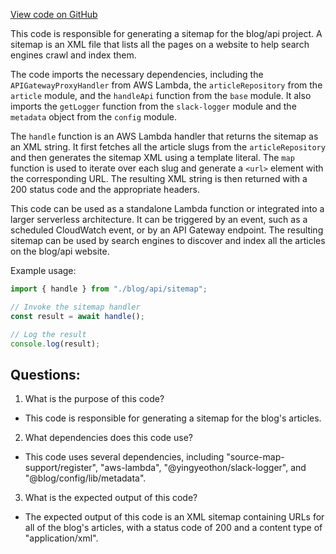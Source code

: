 [View code on GitHub](https://github.com/gaerongsalon/blog/src/handlers/getSitemap.ts)

This code is responsible for generating a sitemap for the blog/api project. A sitemap is an XML file that lists all the pages on a website to help search engines crawl and index them. 

The code imports the necessary dependencies, including the `APIGatewayProxyHandler` from AWS Lambda, the `articleRepository` from the `article` module, and the `handleApi` function from the `base` module. It also imports the `getLogger` function from the `slack-logger` module and the `metadata` object from the `config` module.

The `handle` function is an AWS Lambda handler that returns the sitemap as an XML string. It first fetches all the article slugs from the `articleRepository` and then generates the sitemap XML using a template literal. The `map` function is used to iterate over each slug and generate a `<url>` element with the corresponding URL. The resulting XML string is then returned with a 200 status code and the appropriate headers.

This code can be used as a standalone Lambda function or integrated into a larger serverless architecture. It can be triggered by an event, such as a scheduled CloudWatch event, or by an API Gateway endpoint. The resulting sitemap can be used by search engines to discover and index all the articles on the blog/api website. 

Example usage:

```javascript
import { handle } from "./blog/api/sitemap";

// Invoke the sitemap handler
const result = await handle();

// Log the result
console.log(result);
```
## Questions: 
 1. What is the purpose of this code?
- This code is responsible for generating a sitemap for the blog's articles.

2. What dependencies does this code use?
- This code uses several dependencies, including "source-map-support/register", "aws-lambda", "@yingyeothon/slack-logger", and "@blog/config/lib/metadata".

3. What is the expected output of this code?
- The expected output of this code is an XML sitemap containing URLs for all of the blog's articles, with a status code of 200 and a content type of "application/xml".